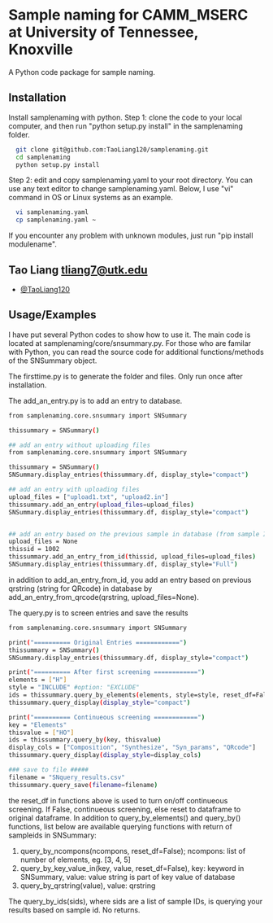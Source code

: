 
# Sample naming for CAMM_MSERC at University of Tennessee, Knoxville

A Python code package for sample naming.


## Installation

Install samplenaming with python. 
Step 1: clone the code to your local computer, and then run "python setup.py install" in the samplenaming folder.
```bash
  git clone git@github.com:TaoLiang120/samplenaming.git
  cd samplenaming
  python setup.py install
```
Step 2: edit and copy samplenaming.yaml to your root directory. You can use any text editor to change samplenaming.yaml. Below,  I use "vi" command in OS or Linux systems as an example.
```bash
  vi samplenaming.yaml 
  cp samplenaming.yaml ~
```
If you encounter any problem with unknown modules, just run "pip install modulename".   
## Tao Liang  tliang7@utk.edu

- [@TaoLiang120](https://github.com/TaoLiang120/samplenaming)


## Usage/Examples

I have put several Python codes to show how to use it. The main code is located at samplenaming/core/snsummary.py. For those who are familar with Python, you can read the source code for additional functions/methods of the SNSummary object.

The firsttime.py is to generate the folder and files. Only run once after installation.

The add_an_entry.py is to add an entry to database. 
```bash
from samplenaming.core.snsummary import SNSummary

thissummary = SNSummary()

## add an entry without uploading files
from samplenaming.core.snsummary import SNSummary

thissummary = SNSummary()
SNSummary.display_entries(thissummary.df, display_style="compact")

## add an entry with uploading files
upload_files = ["upload1.txt", "upload2.in"]
thissummary.add_an_entry(upload_files=upload_files)
SNSummary.display_entries(thissummary.df, display_style="compact")


## add an entry based on the previous sample in database (from sample ID)
upload_files = None
thissid = 1002
thissummary.add_an_entry_from_id(thissid, upload_files=upload_files)
SNSummary.display_entries(thissummary.df, display_style="Full")
```
in addition to add_an_entry_from_id, you add an entry based on previous qrstring (string for QRcode) in database by add_an_entry_from_qrcode(qrstring, upload_files=None).



The query.py is to screen entries and save the results
```bash
from samplenaming.core.snsummary import SNSummary

print("========== Original Entries ============")
thissummary = SNSummary()
SNSummary.display_entries(thissummary.df, display_style="compact")

print("========== After first screening ============")
elements = ["H"]
style = "INCLUDE" #option: "EXCLUDE"
ids = thissummary.query_by_elements(elements, style=style, reset_df=False)
thissummary.query_display(display_style="compact")

print("========== Continueous screening ============")
key = "Elements"
thisvalue = ["HO"]
ids = thissummary.query_by(key, thisvalue)
display_cols = ["Composition", "Synthesize", "Syn_params", "QRcode"]
thissummary.query_display(display_style=display_cols)

### save to file #####
filename = "SNquery_results.csv"
thissummary.query_save(filename=filename)
```

the reset_df in functions above is used to turn on/off continueous screening. If False, continueous screening, else reset to dataframe to original dataframe. In addition to query_by_elements() and query_by() functions, list below are available querying functions with return of sampleids in SNSummary:
1. query_by_ncompons(ncompons, reset_df=False); ncompons: list of number of elements, eg. [3, 4, 5]
2. query_by_key_value_in(key, value, reset_df=False), key: keyword in SNSummary, value: value string is part of key value of database 
3. query_by_qrstring(value), value: qrstring

The query_by_ids(sids), where sids are a list of sample IDs, is querying your results based on sample id. No returns. 
